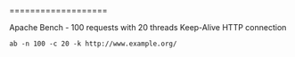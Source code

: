 ===================

Apache Bench - 100 requests with 20 threads Keep-Alive HTTP connection
```
ab -n 100 -c 20 -k http://www.example.org/
```
